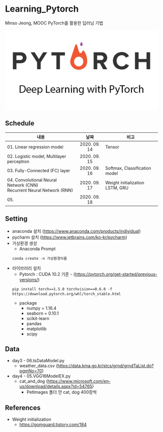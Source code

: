 # Learning_Pytorch
 Minso Jeong, MOOC PyTorch를 활용한 딥러닝 기법
 
![pytorch_main](./pytorch_main.png)

## Schedule
|          내용         |   날짜     |   비고   |
| -------------------------------- |:---------------:|--------------------------|
|01. Linear regression model | 2020. 09. 14 | Tensor |
|02. Logistic model, Multilayer perceptron | 2020. 09. 15 ||
|03. Fully-Connected (FC) layer| 2020. 09. 16 | Softmax, Classification model |
|04. Convolutional Neural Network (CNN) <br/>   Recurrent Neural Network (RNN) | 2020. 09. 17 | Weight initialization <br/> LSTM, GRU |
|05. | 2020. 09. 18 ||

## Setting
* anaconda 설치 (https://www.anaconda.com/products/individual)
* pycharm 설치 (https://www.jetbrains.com/ko-kr/pycharm)
* 가상환경 생성
    * Anaconda Prompt
    ```
    conda create -n 가상환경이름
    ```
* 라이브러리 설치
    * Pytorch : CUDA 10.2 기준 - (https://pytorch.org/get-started/previous-versions/)
    ```
    pip install torch==1.5.0 torchvision==0.6.0 -f https://download.pytorch.org/whl/torch_stable.html
    ```
    * package
        * numpy = 1.16.4
        * seaborn = 0.10.1
        * scikit-learn
        * pandas
        * matplotlib
        * scipy        
     
## Data
* day3 - 06.tsDataModel.py
    * weather_data.csv (https://data.kma.go.kr/stcs/grnd/grndTaList.do?pgmNo=70)
* day4 - 05.VGG16ModelEX.py
    * cat_and_dog (https://www.microsoft.com/en-us/download/details.aspx?id=54765)
        * PetImages 폴더 안 cat, dog 400장씩


## References
* Weight initialization
    * https://gomguard.tistory.com/184
